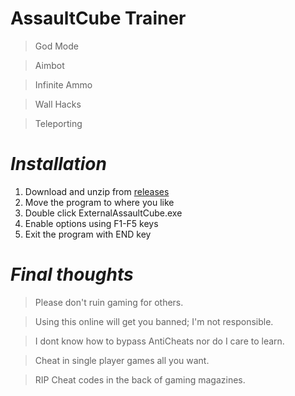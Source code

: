 # AssaultCube Trainer
> God Mode

> Aimbot

> Infinite Ammo

> Wall Hacks

> Teleporting

# ***Installation***
1. Download and unzip from [releases](https://github.com/BrandoTheDev/AssaultCubeTrainer/releases/download/v1/ExternalAssaultCube.exe)
2. Move the program to where you like
3. Double click ExternalAssaultCube.exe
4. Enable options using F1-F5 keys
5. Exit the program with END key

# ***Final thoughts***

> Please don't ruin gaming for others.

> Using this online will get you banned; I'm not responsible.

> I dont know how to bypass AntiCheats nor do I care to learn.

> Cheat in single player games all you want.

> RIP Cheat codes in the back of gaming magazines.
